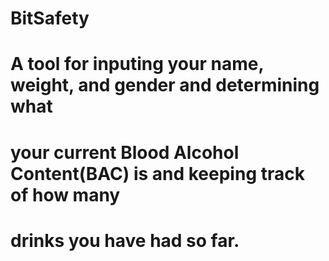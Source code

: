 # BitSafety
# A tool for inputing your name, weight, and gender and determining what
# your current Blood Alcohol Content(BAC) is and keeping track of how many
# drinks you have had so far.